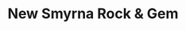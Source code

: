 ---
title: "New Smyrna Rock & Gem"
url: /new-smyrna-beach/new-smyrna-rock-and-gem/
shop: jewelry
---